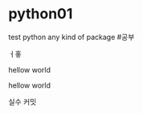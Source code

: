 # python01
test python any kind of package
#공부


ㅓ홓


 hellow world
 
 
 
 hellow world
 
 
 
 실수 커밋